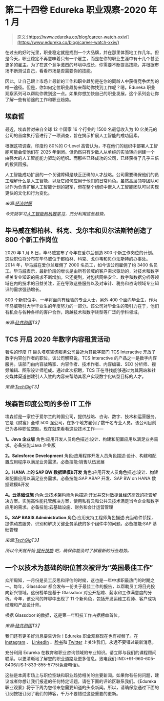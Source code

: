 # 第二十四卷 Edureka 职业观察-2020 年 1 月

> 原文:[https://www.edureka.co/blog/career-watch-xxiv/](https://www.edureka.co/blog/career-watch-xxiv/)

在过去的好时光里，职业稳定就是找到一个大品牌，并在那里体面地工作几年。但是今天，职业稳定不再意味着只有一个雇主，而是在你的职业生涯中有十几个甚至更多的雇主。为了在这个竞争激烈的环境中成长，你需要不断提高技能，并根据市场不断测试自己，看看市场是否需要你的技能。

因此，让自己跟上市场上最新的工作和职业趋势是在你的同龄人中获得竞争优势的唯一途径。但是，你如何定位职业趋势来帮助你找到工作呢？嗯，Edureka 职业观察系列可以帮助你做到这一点。如果你想加快自己的职业发展，这个系列会让你了解一些有前途的工作和职业趋势。

## 埃森哲

最近，埃森哲对来自全球 12 个国家 16 个行业的 1500 名最低收入为 10 亿美元的公司的首席执行官进行了一项调查，旨在揭示扩展人工智能的成功因素。

根据这项调查，印度约 80%的 C-Level 高管认为，不在他们的组织中部署人工智能可能会使他们在 2025 年倒闭。但仍然只有少数人从单纯的实验转向创建一个由强大的人工智能能力驱动的组织。而那些已经成功的公司，已经获得了几乎三倍的投资回报。

人工智能成功扩展的一个关键障碍是缺乏正确的人才战略。公司需要确保他们的员工理解什么是人工智能，以及它如何应用于他们的日常角色。虽然高层领导团队可以作为负责扩展人工智能计划的冠军，但在整个组织中嵌入人工智能团队可以实现更快的文化和行为变化。

*来源:[经济时报](https://economictimes.indiatimes.com/tech/software/80-indian-executives-believe-ai-is-essential-to-stay-in-business-by-2025-accenture/articleshow/73120711.cms)*

*今天就学习[人工智能和机器学习](https://www.edureka.co/post-graduate/machine-learning-and-ai)，充分利用这些趋势。*

## **毕马威在都柏林、科克、戈尔韦和贝尔法斯特创造了 800 个新工作岗位**

2020 年 1 月 8 日，毕马威宣布了今年在爱尔兰创造 800 个新工作岗位的计划。这些职位将分布在毕马威位于都柏林、科克、戈尔韦和贝尔法斯特的办事处。2014 年，毕马威在爱尔兰雇佣了 2000 名员工，如今该公司雇佣了约 3400 名员工。毕马威表示，最新阶段的增长是由所有领域的客户需求驱动的，对技术和数字相关专业知识的需求不断增加。它还提到，对包括网络安全、数字和数据分析等领域在内的技术的日益关注，正在导致这些服务以及对审计、税务和咨询领域专业知识的需求强劲增长。

800 个新职位中，一半将面向有经验的专业人士，另外 400 个面向毕业生，作为毕马威吸引大学毕业生的年度努力的一部分。该公司对毕业生的吸引力在于，他们有机会与各种各样的客户合作，跨越技术和数字转型等广泛的学科领域。

*来源:[硅共和国](https://www.siliconrepublic.com/jobs/kpmg-800-new-jobs-ireland)T3】*

## **TCS 开启 2020 年数字内容租赁活动**

著名的印度 IT 巨头塔塔咨询服务公司最近为其数字部门 TCS Interactive 开放了数字内容创作者的职位。该公司解释说，TCS Interactive 的产品之一是数字内容服务。该部门由内容战略家、内容作者、技术作者、内容编辑、SEO 分析师、视频编辑、图形设计师组成。通过此次招聘，TCS 正在寻找能够通过为其网站和社交媒体渠道创建引人入胜的内容来帮助其客户实现数字化转型目标的人才。

*来源:[TechGig](https://content.techgig.com/tcs-opens-digital-content-hiring-drive-2020/articleshow/73119588.cms)T3】*

## **埃森哲印度公司的多份 IT 工作**

埃森哲是一家位于爱尔兰的跨国公司，提供战略、咨询、数字、技术和运营服务。它是《财富》全球 500 强公司，在多个地方雇佣了数千名专业人员。该公司目前已为各种职位空缺。现在就来看看这些技术工作——

**1。Java 企业版** 角色:应用开发人员角色描述:设计、构建和配置应用以满足业务需求。必备技能:Java 企业版

**2。Salesforce Development** 角色:应用程序开发人员角色描述:设计、构建和配置应用程序以满足业务需求。必备技能:销售队伍发展

**3。HANA 上的 SAP BW 数据建模&开发** 角色:应用开发人员角色描述:设计、构建和配置应用以满足业务需求。必备技能:SAP ABAP 开发、SAP BW on HANA 数据建模&开发

**4。云基础设施** 角色:云技术架构师角色描述:开发并交付敏捷且经济高效的托管解决方案。实施高性能托管解决方案，使用私有云和公共云技术满足当今企业和数字应用的需求。必备技能:云基础设施、财务和会计运营管理

**5。SAP BASIS Administration** 角色:应用支持工程师角色描述:充当软件侦探，提供动态服务，识别和解决关键业务系统的多个组件中的问题。必备技能:SAP 基础管理

*来源:[TechGig](https://content.techgig.com/multiple-it-jobs-at-accenture-india-check-details-here/articleshow/72902919.cms)T3】*

*所以今天就开始  [提升技能](https://www.edureka.co/all-courses) 吧，确保你能及时了解最新的行业趋势。*

## **一个以技术为基础的职位首次被评为“英国最佳工作”**

众所周知，一月份是员工反思和评估的时候，这也是一年中求职最热门的时期之一。每年，Glassdoor 都会发布一份关于最佳工作的报告，以帮助员工将目光投向新兴领域。这份榜单是基于 Glassdoor 对公开招聘、薪水和工作满意度的分析。今年，该公司的阵容中出现了 11 个新角色，包括开发运维工程师、客户成功经理和产品设计师。

根据 Glassdoor 的数据，这是第一年科技工作占据榜单首位。

*来源:[硅共和国](https://www.siliconrepublic.com/careers/glassdoor-best-jobs-uk-2020)T3】*

我们还有更多好消息要告诉你！Edureka 职业观察现在也有视频了。在 [Instagram](https://www.instagram.com/edureka.co/) 、 [LinkedIn](https://www.linkedin.com/company/edureka/) 、[脸书](https://www.facebook.com/edurekaIN/)和 [Twitter](https://twitter.com/edurekaIN) 上关注我们，永远不要错过最新消息。

充分利用 Edureka 在教育和职业咨询领域的专业知识。请立即与我们的课程顾问联系，以更清晰地了解您的职业道路及更多信息。致电我们:IND:+91-960-605-8406/US:1-833-855-5775(免费电话)。

这些是本周市场上与职位空缺和职业趋势相关的主要新闻。如果你有任何问题，建议或者你想让我们报道的任何特定话题，请在下面的评论区联系我们。《Edureka 职业观察》将于下周为您带来您需要知道的头条新闻。所以，请确保您通过下面的订阅按钮订阅了我们的博客，千万不要错过这些重要的更新。